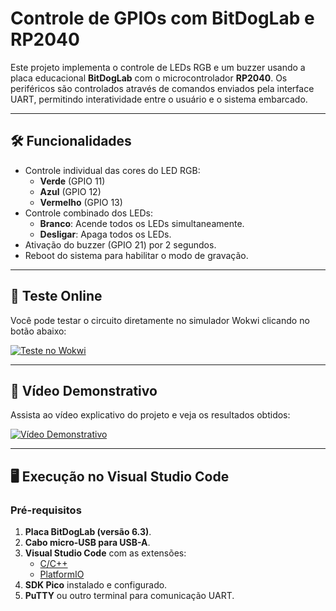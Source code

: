 # Controle de GPIOs com BitDogLab e RP2040

Este projeto implementa o controle de LEDs RGB e um buzzer usando a placa educacional **BitDogLab** com o microcontrolador **RP2040**. Os periféricos são controlados através de comandos enviados pela interface UART, permitindo interatividade entre o usuário e o sistema embarcado.

---

## 🛠️ Funcionalidades

- Controle individual das cores do LED RGB:
  - **Verde** (GPIO 11)
  - **Azul** (GPIO 12)
  - **Vermelho** (GPIO 13)
- Controle combinado dos LEDs:
  - **Branco**: Acende todos os LEDs simultaneamente.
  - **Desligar**: Apaga todos os LEDs.
- Ativação do buzzer (GPIO 21) por 2 segundos.
- Reboot do sistema para habilitar o modo de gravação.

---

## 🔗 Teste Online

Você pode testar o circuito diretamente no simulador Wokwi clicando no botão abaixo:

[![Teste no Wokwi](https://img.shields.io/badge/Simular%20no%20Wokwi-Testar%20Online-brightgreen)](https://wokwi.com/projects/420104833635443713)

---

## 🎥 Vídeo Demonstrativo

Assista ao vídeo explicativo do projeto e veja os resultados obtidos:

[![Vídeo Demonstrativo](https://img.shields.io/badge/Assistir-Vídeo-blue)](https://drive.google.com/file/d/1GrivlEKLn7yDKzqDptErn85aSMD7J6Gw/view)

---

## 🖥️ Execução no Visual Studio Code

### Pré-requisitos
1. **Placa BitDogLab (versão 6.3)**.
2. **Cabo micro-USB para USB-A**.
3. **Visual Studio Code** com as extensões:
   - [C/C++](https://marketplace.visualstudio.com/items?itemName=ms-vscode.cpptools)
   - [PlatformIO](https://platformio.org/)
4. **SDK Pico** instalado e configurado.
5. **PuTTY** ou outro terminal para comunicação UART.
